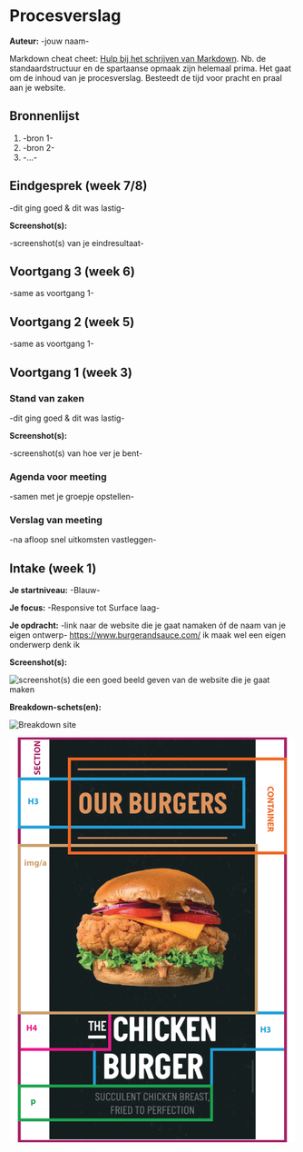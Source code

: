 # Procesverslag
**Auteur:** -jouw naam-

Markdown cheat cheet: [Hulp bij het schrijven van Markdown](https://github.com/adam-p/markdown-here/wiki/Markdown-Cheatsheet). Nb. de standaardstructuur en de spartaanse opmaak zijn helemaal prima. Het gaat om de inhoud van je procesverslag. Besteedt de tijd voor pracht en praal aan je website.



## Bronnenlijst
1. -bron 1-
2. -bron 2-
3. -...-



## Eindgesprek (week 7/8)

-dit ging goed & dit was lastig-

**Screenshot(s):**

-screenshot(s) van je eindresultaat-



## Voortgang 3 (week 6)

-same as voortgang 1-



## Voortgang 2 (week 5)

-same as voortgang 1-



## Voortgang 1 (week 3)

### Stand van zaken

-dit ging goed & dit was lastig-

**Screenshot(s):**

-screenshot(s) van hoe ver je bent-

### Agenda voor meeting

-samen met je groepje opstellen-

### Verslag van meeting

-na afloop snel uitkomsten vastleggen-



## Intake (week 1)

**Je startniveau:** -Blauw-

**Je focus:** -Responsive tot Surface laag-

**Je opdracht:** -link naar de website die je gaat namaken óf de naam van je eigen ontwerp-
https://www.burgerandsauce.com/  ik maak wel een eigen onderwerp denk ik

**Screenshot(s):**

![screenshot(s) die een goed beeld geven van de website die je gaat maken](images//intro/ScreenshotBurgers.png)

**Breakdown-schets(en):**

![Breakdown site](images/intro/Breakdown_burgers.png)

![Breakdown section](images/intro/Breakdown_section.png)
